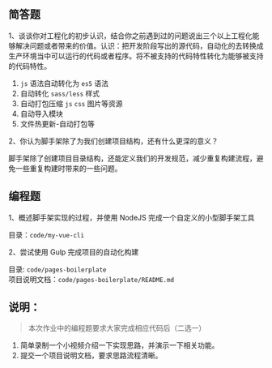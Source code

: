 ## 简答题

1、谈谈你对工程化的初步认识，结合你之前遇到过的问题说出三个以上工程化能够解决问题或者带来的价值。认识：把开发阶段写出的源代码，自动化的去转换成生产环境当中可以运行的代码或者程序。将不被支持的代码特性转化为能够被支持的代码特性。

1. `js` 语法自动转化为 `es5` 语法
2. 自动转化 `sass/less` 样式
3. 自动打包压缩 `js` `css` 图片等资源
4. 自动导入模块
5. 文件热更新-自动打包等

2、你认为脚手架除了为我们创建项目结构，还有什么更深的意义？

脚手架除了创建项目目录结构，还能定义我们的开发规范，减少重复构建流程，避免一些重复构建时带来的一些问题。

## 编程题

1、概述脚手架实现的过程，并使用 NodeJS 完成一个自定义的小型脚手架工具

目录：`code/my-vue-cli`

2、尝试使用 Gulp 完成项目的自动化构建

目录: `code/pages-boilerplate`<br>
项目说明文档：`code/pages-boilerplate/README.md`

## 说明：

> 本次作业中的编程题要求大家完成相应代码后（二选一）

1. 简单录制一个小视频介绍一下实现思路，并演示一下相关功能。
2. 提交一个项目说明文档，要求思路流程清晰。
